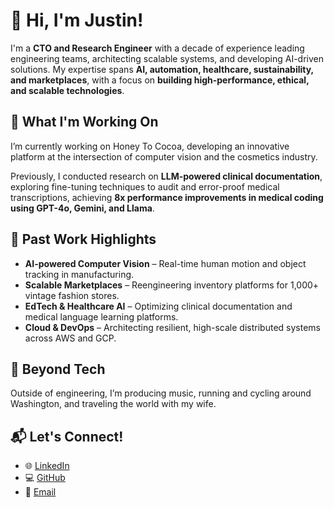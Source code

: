 # 👋 Hi, I'm Justin!

I'm a **CTO and Research Engineer** with a decade of experience leading engineering teams, architecting scalable systems, and developing AI-driven solutions. My expertise spans **AI, automation, healthcare, sustainability, and marketplaces**, with a focus on **building high-performance, ethical, and scalable technologies**.

## 🚀 What I'm Working On  
I’m currently working on Honey To Cocoa, developing an innovative platform at the intersection of computer vision and the cosmetics industry.  

Previously, I conducted research on **LLM-powered clinical documentation**, exploring fine-tuning techniques to audit and error-proof medical transcriptions, achieving **8x performance improvements in medical coding using GPT-4o, Gemini, and Llama**.

## 🔧 Past Work Highlights  
- **AI-powered Computer Vision** – Real-time human motion and object tracking in manufacturing.  
- **Scalable Marketplaces** – Reengineering inventory platforms for 1,000+ vintage fashion stores.  
- **EdTech & Healthcare AI** – Optimizing clinical documentation and medical language learning platforms.  
- **Cloud & DevOps** – Architecting resilient, high-scale distributed systems across AWS and GCP.  

## 🎵 Beyond Tech  
Outside of engineering, I’m producing music, running and cycling around Washington, and traveling the world with my wife.  

## 📬 Let's Connect!  
- 🌐 [LinkedIn](https://www.linkedin.com/in/jstnjackson)  
- 💻 [GitHub](https://github.com/jaymjax1)  
- 📧 [Email](mailto:jaymjax@gmail.com)  
